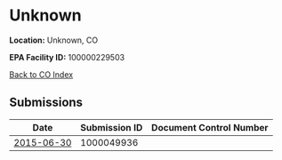 # Unknown

**Location:** Unknown, CO

**EPA Facility ID:** 100000229503

[Back to CO Index](../../index.md)

## Submissions

| Date | Submission ID | Document Control Number |
|------|--------------|-------------------------|
| [2015-06-30](submissions/1000049936.md) | 1000049936 |  |
